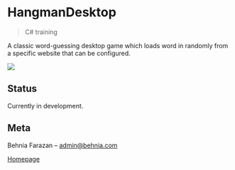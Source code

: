 # HangmanDesktop
> C# training

A classic word-guessing desktop game which loads word in randomly from a specific website that can be configured.

![](header.png)


## Status

Currently in development.

## Meta

Behnia Farazan –  admin@behnia.com

[Homepage](https://behnia.me)

